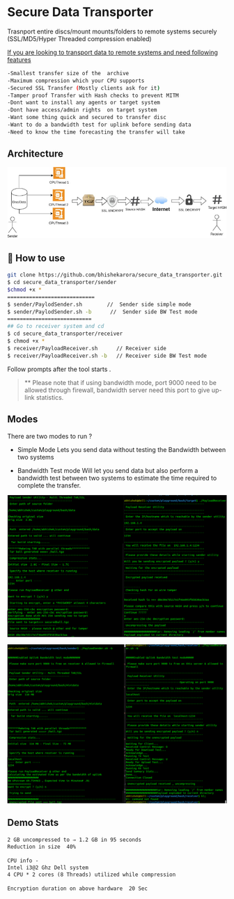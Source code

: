 # Secure Data Transporter
Trasnport  entire discs/mount mounts/folders to remote systems securely (SSL/MD5/Hyper Threaded compression enabled)

<u>If you are looking to transport data to remote systems and need following features</u>

```sh
-Smallest transfer size of the  archive
-Maximum compression which your CPU supports
-Secured SSL Transfer (Mostly clients ask for it)
-Tamper proof Transfer with Hash checks to prevent MITM
-Dont want to install any agents or target system
-Dont have access/admin rights  on target system
-Want some thing quick and secured to transfer disc
-Want to do a bandwidth test for uplink before sending data
-Need to know the time forecasting the transfer will take

```
## Architecture
![High level Architecture](https://github.com/bhishekarora/secure_data_transporter/blob/master/img/Architecture.jpg)


## 📜 How to use 
```sh
git clone https://github.com/bhishekarora/secure_data_transporter.git
$ cd secure_data_transporter/sender
$chmod +x *
============================
$ sender/PaylodSender.sh        //  Sender side simple mode
$ sender/PaylodSender.sh -b      //  Sender side BW Test mode
===========================
## Go to receiver system and cd 
$ cd secure_data_transporter/receiver
$ chmod +x *
$ receiver/PayloadReceiver.sh      // Receiver side
$ receiver/PayloadReceiver.sh -b   // Receiver side BW Test mode
```
Follow prompts after the tool starts .

> ** Please note that if using bandwidth mode, port 9000 need to be allowed through firewall,  bandwidth server need this port to give
> up-link statistics.




##  Modes

There are two modes to run ?

 - Simple Mode
 Lets you send data without testing the Bandwidth between two systems
 
- Bandwidth Test mode
Will let you send data but also perform a bandwidth test between two systems to estimate the time required to complete the transfer.
  




![Demo run without BW Test](https://github.com/bhishekarora/secure_data_transporter/blob/master/img/PayloadSender.png)

![Demo run with BW Test](https://github.com/bhishekarora/secure_data_transporter/blob/master/img/PayloadSender_BWmode.png)


## Demo Stats 
```
2 GB uncompressed to ⇒ 1.2 GB in 95 seconds 
Reduction in size  40%  

CPU info - 
Intel i3@2 Ghz Dell system
4 CPU * 2 cores (8 Threads) utilized while compression 

Encryption duration on above hardware  20 Sec
```
